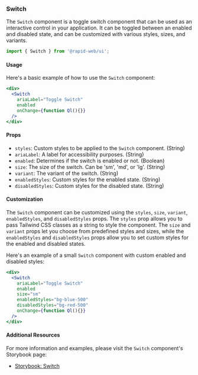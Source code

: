 ### Switch

The `Switch` component is a toggle switch component that can be used as an interactive control in your application. It can be toggled between an enabled and disabled state, and can be customized with various styles, sizes, and variants.

```jsx
import { Switch } from '@rapid-web/ui';
```

#### Usage

Here's a basic example of how to use the `Switch` component:
```jsx
<div>
  <Switch
    ariaLabel="Toggle Switch"
    enabled
    onChange={function Ql(){}}
  />
</div>
```

#### Props

-   `styles`: Custom styles to be applied to the `Switch` component. (String)
-   `ariaLabel`: A label for accessibility purposes. (String)
-   `enabled`: Determines if the switch is enabled or not. (Boolean)
-   `size`: The size of the switch. Can be 'sm', 'md', or 'lg'. (String)
-   `variant`: The variant of the switch. (String)
-   `enabledStyles`: Custom styles for the enabled state. (String)
-   `disabledStyles`: Custom styles for the disabled state. (String)

#### Customization

The `Switch` component can be customized using the `styles`, `size`, `variant`, `enabledStyles`, and `disabledStyles` props. The `styles` prop allows you to pass Tailwind CSS classes as a string to style the component. The `size` and `variant` props let you choose from predefined styles and sizes, while the `enabledStyles` and `disabledStyles` props allow you to set custom styles for the enabled and disabled states.

Here's an example of a small `Switch` component with custom enabled and disabled styles:

```jsx
<div>
  <Switch
    ariaLabel="Toggle Switch"
    enabled
    size="sm"
    enabledStyles="bg-blue-500"
    disabledStyles="bg-red-500"
    onChange={function Ql(){}}
  />
</div>
```

#### Additional Resources

For more information and examples, please visit the `Switch` component's Storybook page:

-   [Storybook: Switch](https://storybook.rapid.cincinnati.ventures/?path=/docs/components-forms-switch--primary)